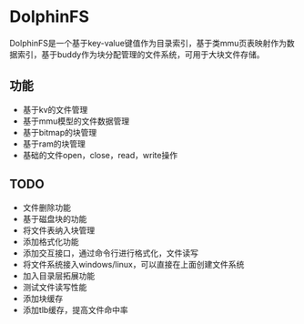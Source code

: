 # DolphinFS

DolphinFS是一个基于key-value键值作为目录索引，基于类mmu页表映射作为数据索引，基于buddy作为块分配管理的文件系统，可用于大块文件存储。

## 功能

* 基于kv的文件管理
* 基于mmu模型的文件数据管理
* 基于bitmap的块管理
* 基于ram的块管理
* 基础的文件open，close，read，write操作

## TODO

* 文件删除功能
* 基于磁盘块的功能
* 将文件表纳入块管理
* 添加格式化功能
* 添加交互接口，通过命令行进行格式化，文件读写
* 将文件系统接入windows/linux，可以直接在上面创建文件系统
* 加入目录层拓展功能
* 测试文件读写性能
* 添加块缓存
* 添加tlb缓存，提高文件命中率
